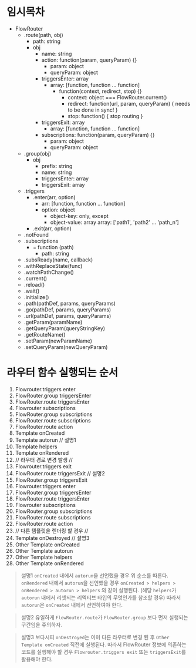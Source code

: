 # 임시목차

- FlowRouter
  - .route(path, obj)
    - path: string
    - obj
      - name: string
      - action: function(param, queryParam) {}
        - param: object
        - queryParam: object
      - triggersEnter: array
        - array: [function, function ... function]
          - function(context, redirect, stop) {}
            - context: object === FlowRouter.current()
            - redirect: function(url, param, queryParam) { needs to be done in sync! }
            - stop: function() { stop routing }
      - triggersExit: array
        - array: [function, function ... function]
      - subscriptions: function(param, queryParam) {}
        - param: object
        - queryParam: object
  - .group(obj)
    - obj
      - prefix: string
      - name: string
      - triggersEnter: array
      - triggersExit: array
  - .triggers
    - .enter(arr, option)
      - arr: [function, function ... function]
      - option: object
        - object-key: only, except
        - object-value: array
          array: ['path1', 'path2' ... 'path_n']
    - .exit(arr, option)
  - .notFound
  - .subscriptions
    - = function (path)
      - path: string
  - .subsReady(name, callback)
  - .withReplaceState(func)
  - .watchPathChange()
  - .current()
  - .reload()
  - .wait()
  - .initialize()
  - .path(pathDef, params, queryParams)
  - .go(pathDef, params, queryParams)
  - .url(pathDef, params, queryParams)
  - .getParam(paramName)
  - .getQueryParam(queryStringKey)
  - .getRouteName()
  - .setParam(newParamName)
  - .setQueryParam(newQueryParam)

# 라우터 함수 실행되는 순서

1. Flowrouter.triggers enter
1. FlowRouter.group triggersEnter
1. FlowRouter.route triggersEnter
1. Flowrouter subscriptions
1. FlowRouter.group subscriptions
1. FlowRouter.route subscriptions
1. FlowRouter.route action
1. Template onCreated
1. Template autorun // 설명1
1. Template helpers
1. Template onRendered
1. // 라우터 경로 변경 발생 //
1. Flowrouter.triggers exit
1. FlowRouter.route triggersExit // 설명2
1. FlowRouter.group triggersExit
1. Flowrouter.triggers enter
1. FlowRouter.group triggersEnter
1. FlowRouter.route triggersEnter
1. Flowrouter subscriptions
1. FlowRouter.group subscriptions
1. FlowRouter.route subscriptions
1. FlowRouter.route action
1. // 다른 템플릿을 렌더링 할 경우 //
1. Template onDestroyed // 설명3
1. Other Template onCreated
1. Other Template autorun
1. Other Template helpers
1. Other Template onRendered

> 설명1
> `onCreated` 내에서 `autorun`을 선언했을 경우 위 순소를 따른다.
> `onRendered` 내에서 `autorun`을 선언했을 경우
> `onCreated > helpers > onRendered > autorun > helpers`
> 와 같이 실행된다. (해당 `helpers`가 `autorun` 내에서 리셋되는 리엑티브 타입의 무엇인가를 참조할 경우)
> 따라서 `autorun`은 `onCreated` 내에서 선언하여야 한다.

> 설명2
> 유일하게 `FlowRouter.route`가 `FlowRouter.group` 보다 먼저 실행되는 구간임을 주의하자.

> 설명3
> 보다시피 `onDestroyed`는 이미 다른 라우터로 변경 된 후 `Other Template onCreated` 직전에 실행된다.
> 따라서 FlowRouter 정보에 의존하는 코드를 실행해야 할 경우 `Flowrouter.triggers exit` 또는 `triggersExit`를 활용해야 한다.